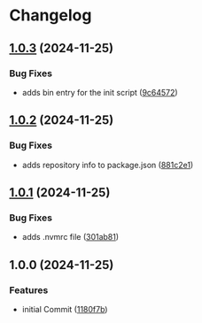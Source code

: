 # Changelog

## [1.0.3](https://github.com/xeel-dev/create-xeel-cli-plugin/compare/v1.0.2...v1.0.3) (2024-11-25)


### Bug Fixes

* adds bin entry for the init script ([9c64572](https://github.com/xeel-dev/create-xeel-cli-plugin/commit/9c6457258cd415f953df55aeb3f039236fa2cc3c))

## [1.0.2](https://github.com/xeel-dev/create-xeel-cli-plugin/compare/v1.0.1...v1.0.2) (2024-11-25)


### Bug Fixes

* adds repository info to package.json ([881c2e1](https://github.com/xeel-dev/create-xeel-cli-plugin/commit/881c2e1ac67617e3882454f4e13c1c988f3481cd))

## [1.0.1](https://github.com/xeel-dev/create-xeel-cli-plugin/compare/v1.0.0...v1.0.1) (2024-11-25)


### Bug Fixes

* adds .nvmrc file ([301ab81](https://github.com/xeel-dev/create-xeel-cli-plugin/commit/301ab81ef11cfbcf162c2a6d62810f4097532632))

## 1.0.0 (2024-11-25)


### Features

* initial Commit ([1180f7b](https://github.com/xeel-dev/create-xeel-cli-plugin/commit/1180f7bd3cb268cd0a8649f526bc16d07cb25184))
